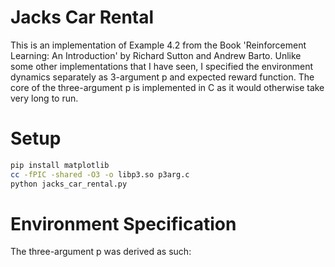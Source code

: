 # Jacks Car Rental
This is an implementation of Example 4.2 from the Book 'Reinforcement Learning: An Introduction' by Richard Sutton and Andrew Barto.
Unlike some other implementations that I have seen, I specified the environment dynamics separately as 3-argument p and expected reward function.
The core of the three-argument p is implemented in C as it would otherwise take very long to run.

# Setup
```bash
pip install matplotlib
cc -fPIC -shared -O3 -o libp3.so p3arg.c
python jacks_car_rental.py
```

# Environment Specification
The three-argument p was derived as such:
